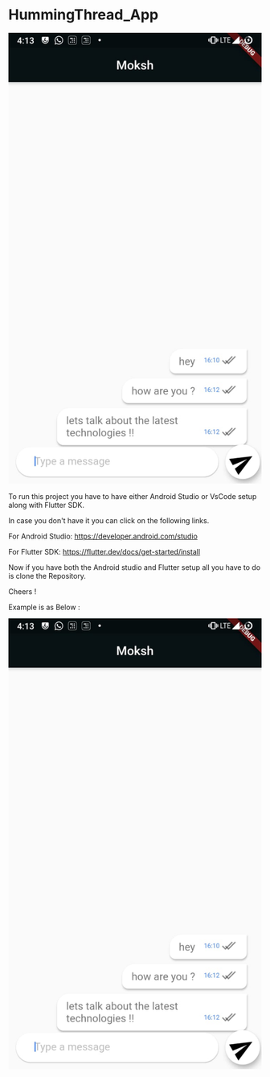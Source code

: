 # HummingThread_App

![HummingThreadLogo](https://github.com/mokshkant7/HummingThreads/blob/master/Assets/SS.jpeg)

To run this project you have to have either Android Studio or VsCode setup along with Flutter SDK.

In case you don't have it you can click on the following links.

For Android Studio:
https://developer.android.com/studio

For Flutter SDK:
https://flutter.dev/docs/get-started/install


Now if you have both the Android studio and Flutter setup all you have to do is clone the Repository.

Cheers !

Example is as Below :

![HummingThread](https://github.com/mokshkant7/HummingThreads/blob/master/Assets/SS.jpeg)
